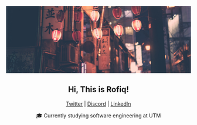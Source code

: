 <div align="center">
    <a href="https://github.com/mhdrofiq/mhdrofiq">
        <img src="banner-ii.jpg">
    </a>
</div>

<h2 align="center">Hi, This is Rofiq!</h2>

<!--
<h2 align="center">hmmm...</h2>
<p align="center">
  <a href="https://github.com/mhdrofiq"><img src="https://github-readme-stats.vercel.app/api?username=mhdrofiq&show_icons=true&theme=calm" alt="mhdrofiq's github stats"></a>
</p>
-->

<p align="center">
  <a href="https://twitter.com/wstriaa">Twitter</a> |
  <a href="https://discordapp.com/users/381377559780130837/">Discord</a> |
  <a href="https://www.linkedin.com/in/muhammad-rofiqurrahman-180b82216">LinkedIn</a>
</p>

<p align="center">🎓 Currently studying software engineering at UTM</p>

<!--

Here are some ideas to get you started:

- 🔭 I’m currently working on ...
- 🌱 I’m currently learning ...
- 👯 I’m looking to collaborate on ...
- 🤔 I’m looking for help with ...
- 💬 Ask me about ...
- 📫 How to reach me: ...
- 😄 Pronouns: ...
- ⚡ Fun fact: ...
-->
